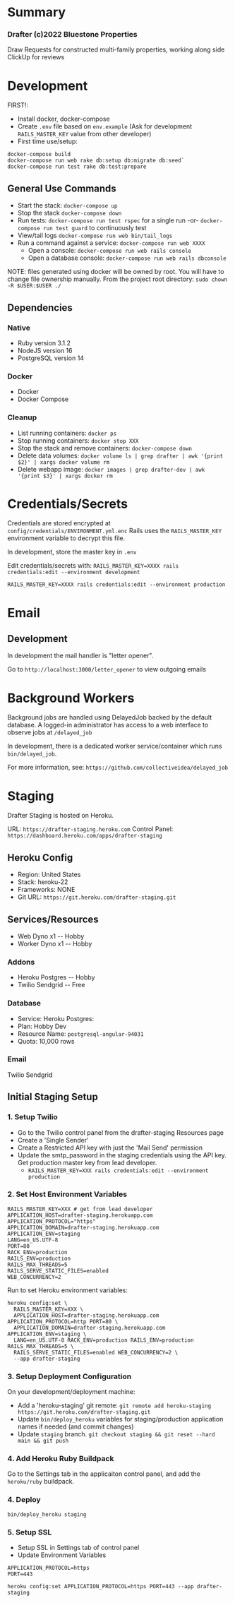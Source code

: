 # Summary

### Drafter (c)2022 Bluestone Properties

Draw Requests for constructed multi-family properties, working along side ClickUp for reviews

# Development 

FIRST!:
* Install docker, docker-compose
* Create `.env` file based on `env.example` (Ask for development `RAILS_MASTER_KEY` value from other developer)
* First time use/setup:
```
docker-compose build
docker-compose run web rake db:setup db:migrate db:seed`
docker-compose run test rake db:test:prepare
```

## General Use Commands

* Start the stack: `docker-compose up`
* Stop the stack `docker-compose down`
* Run tests: `docker-compose run test rspec` for a single run -or- `docker-compose run test guard` to continuously test
* View/tail logs `docker-compose run web bin/tail_logs`
* Run a command against a service: `docker-compose run web XXXX`
  * Open a console: `docker-compose run web rails console`
  * Open a database console: `docker-compose run web rails dbconsole`

NOTE: files generated using docker will be owned by root. You will have to change file ownership manually.
From the project root directory: `sudo chown -R $USER:$USER ./`

## Dependencies

### Native

* Ruby version 3.1.2
* NodeJS version 16
* PostgreSQL version 14

### Docker

* Docker
* Docker Compose

### Cleanup

* List running containers: `docker ps`
* Stop running containers: `docker stop XXX`
* Stop the stack and remove containers: `docker-compose down`
* Delete data volumes: `docker volume ls | grep drafter | awk '{print $2}' | xargs docker volume rm`
* Delete webapp image: `docker images | grep drafter-dev | awk '{print $3}' | xargs docker rm`

# Credentials/Secrets

Credentials are stored encrypted at `config/credentials/ENVIRONMENT.yml.enc`
Rails uses the `RAILS_MASTER_KEY` environment variable to decrypt this file.

In development, store the master key in `.env`

Edit credentials/secrets with:
`RAILS_MASTER_KEY=XXXX rails credentials:edit --environment development`

`RAILS_MASTER_KEY=XXXX rails credentials:edit --environment production`

# Email

## Development

In development the mail handler is "letter opener".

Go to `http://localhost:3000/letter_opener` to view outgoing emails

# Background Workers

Background jobs are handled using DelayedJob backed by the default database.
A logged-in administrator has access to a web interface to observe jobs at `/delayed_job`

In development, there is a dedicated worker service/container which runs `bin/delayed_job`.

For more information, see: `https://github.com/collectiveidea/delayed_job`

# Staging

Drafter Staging is hosted on Heroku.

URL: `https://drafter-staging.heroku.com`
Control Panel: `https://dashboard.heroku.com/apps/drafter-staging`

## Heroku Config

* Region: United States
* Stack: heroku-22
* Frameworks: NONE
* Git URL: `https://git.heroku.com/drafter-staging.git`

## Services/Resources

* Web Dyno x1 -- Hobby
* Worker Dyno x1 -- Hobby

### Addons

* Heroku Postgres -- Hobby
* Twilio Sendgrid -- Free

### Database 

* Service: Heroku Postgres:
* Plan: Hobby Dev
* Resource Name: `postgresql-angular-94031`
* Quota: 10,000 rows

### Email

Twilio Sendgrid

## Initial Staging Setup

### 1. Setup Twilio

* Go to the Twilio control panel from the drafter-staging Resources page
* Create a 'Single Sender'
* Create a Restricted API key with just the 'Mail Send' permission
* Update the smtp_password in the staging credentials using the API key. Get production master key from lead developer.
  * `RAILS_MASTER_KEY=XXX rails credentials:edit --environment production`

### 2. Set Host Environment Variables

```
RAILS_MASTER_KEY=XXX # get from lead developer
APPLICATION_HOST=drafter-staging.herokuapp.com
APPLICATION_PROTOCOL="https"
APPLICATION_DOMAIN=drafter-staging.herokuapp.com
APPLICATION_ENV=staging
LANG=en_US.UTF-8
PORT=80
RACK_ENV=production
RAILS_ENV=production
RAILS_MAX_THREADS=5
RAILS_SERVE_STATIC_FILES=enabled
WEB_CONCURRENCY=2
```

Run to set Heroku environment variables:
```
heroku config:set \
  RAILS_MASTER_KEY=XXX \
  APPLICATION_HOST=drafter-staging.herokuapp.com APPLICATION_PROTOCOL=http PORT=80 \
  APPLICATION_DOMAIN=drafter-staging.herokuapp.com APPLICATION_ENV=staging \
  LANG=en_US.UTF-8 RACK_ENV=production RAILS_ENV=production RAILS_MAX_THREADS=5 \
  RAILS_SERVE_STATIC_FILES=enabled WEB_CONCURRENCY=2 \
  --app drafter-staging
```

### 3. Setup Deployment Configuration

On your development/deployment machine:

* Add a 'heroku-staging' git remote: `git remote add heroku-staging https://git.heroku.com/drafter-staging.git`
* Update `bin/deploy_heroku` variables for staging/production application names if needed (and commit changes)
* Update `staging` branch. `git checkout staging && git reset --hard main && git push`

### 4. Add Heroku Ruby Buildpack

Go to the Settings tab in the applicaiton control panel, and add the `heroku/ruby` buildpack.

### 4. Deploy

`bin/deploy_heroku staging`

### 5. Setup SSL

* Setup SSL in Settings tab of control panel
* Update Environment Variables

```
APPLICATION_PROTOCOL=https
PORT=443
```

```
heroku config:set APPLICATION_PROTOCOL=https PORT=443 --app drafter-staging
```
